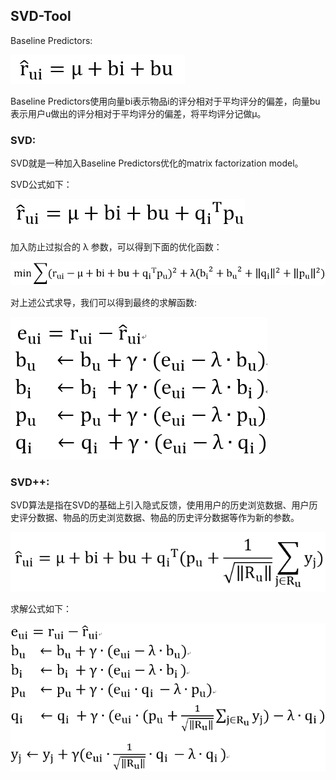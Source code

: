 ## SVD-Tool

Baseline Predictors:

![](https://github.com/cucmakeit/SVD-Tool/blob/master/img/baseline.png)

Baseline Predictors使用向量bi表示物品i的评分相对于平均评分的偏差，向量bu表示用户u做出的评分相对于平均评分的偏差，将平均评分记做μ。



### SVD:

SVD就是一种加入Baseline Predictors优化的matrix factorization model。

SVD公式如下：

![](https://github.com/cucmakeit/SVD-Tool/blob/master/img/SVD-%E5%85%AC%E5%BC%8F.png)

加入防止过拟合的 λ 参数，可以得到下面的优化函数：

![](https://github.com/cucmakeit/SVD-Tool/blob/master/img/SVD-%E4%BC%98%E5%8C%96%E5%87%BD%E6%95%B0.png)

对上述公式求导，我们可以得到最终的求解函数:

![](https://github.com/cucmakeit/SVD-Tool/blob/master/img/SVD-%E6%9B%B4%E6%96%B0%E5%85%AC%E5%BC%8F.png) 


     
     
     
### SVD++:

SVD算法是指在SVD的基础上引入隐式反馈，使用用户的历史浏览数据、用户历史评分数据、物品的历史浏览数据、物品的历史评分数据等作为新的参数。

![](https://github.com/cucmakeit/SVD-Tool/blob/master/img/SVD%2B%2B.png)

求解公式如下：

![](https://github.com/cucmakeit/SVD-Tool/blob/master/img/SVD%2B%2B%E6%9B%B4%E6%96%B0%E5%85%AC%E5%BC%8F.png)